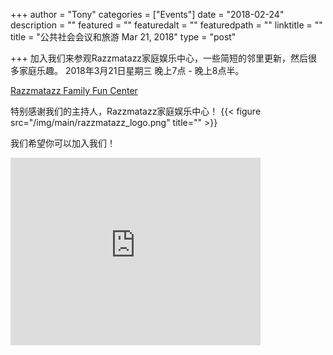 +++
author = "Tony"
categories = ["Events"]
date = "2018-02-24"
description = ""
featured = ""
featuredalt = ""
featuredpath = ""
linktitle = ""
title = "公共社会会议和旅游 Mar 21, 2018"
type = "post"

+++
加入我们来参观Razzmatazz家庭娱乐中心，一些简短的邻里更新，然后很多家庭乐趣。
2018年3月21日星期三
晚上7点 - 晚上8点半。

<a href="http://www.razzmatazzchicago.com">Razzmatazz Family Fun Center</a>
 
特别感谢我们的主持人，Razzmatazz家庭娱乐中心！
{{< figure src="/img/main/razzmatazz_logo.png" title="" >}}

我们希望你可以加入我们！

<iframe src="https://www.google.com/maps/embed?pb=!1m14!1m8!1m3!1d11893.076405093447!2d-87.6672433!3d41.8225032!3m2!1i1024!2i768!4f13.1!3m3!1m2!1s0x0%3A0xf18cca5ca6de385e!2sRazzmatazz+Family+Fun+Center!5e0!3m2!1sen!2sus!4v1519582553587" width="400" height="300" frameborder="0" style="border:0" allowfullscreen></iframe>